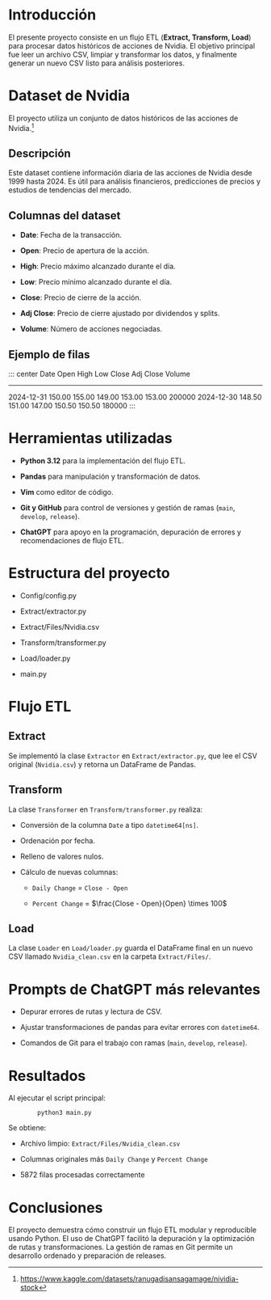# Introducción

El presente proyecto consiste en un flujo ETL (**Extract, Transform,
Load**) para procesar datos históricos de acciones de Nvidia. El
objetivo principal fue leer un archivo CSV, limpiar y transformar los
datos, y finalmente generar un nuevo CSV listo para análisis
posteriores.

# Dataset de Nvidia

El proyecto utiliza un conjunto de datos históricos de las acciones de
Nvidia.[^1]

## Descripción

Este dataset contiene información diaria de las acciones de Nvidia desde
1999 hasta 2024. Es útil para análisis financieros, predicciones de
precios y estudios de tendencias del mercado.

## Columnas del dataset

-   **Date**: Fecha de la transacción.

-   **Open**: Precio de apertura de la acción.

-   **High**: Precio máximo alcanzado durante el día.

-   **Low**: Precio mínimo alcanzado durante el día.

-   **Close**: Precio de cierre de la acción.

-   **Adj Close**: Precio de cierre ajustado por dividendos y splits.

-   **Volume**: Número de acciones negociadas.

## Ejemplo de filas

::: center
      Date       Open     High     Low     Close    Adj Close   Volume
  ------------ -------- -------- -------- -------- ----------- --------
   2024-12-31   150.00   155.00   149.00   153.00    153.00     200000
   2024-12-30   148.50   151.00   147.00   150.50    150.50     180000
:::

# Herramientas utilizadas

-   **Python 3.12** para la implementación del flujo ETL.

-   **Pandas** para manipulación y transformación de datos.

-   **Vim** como editor de código.

-   **Git y GitHub** para control de versiones y gestión de ramas
    (`main`, `develop`, `release`).

-   **ChatGPT** para apoyo en la programación, depuración de errores y
    recomendaciones de flujo ETL.

# Estructura del proyecto

-   Config/config.py

-   Extract/extractor.py

-   Extract/Files/Nvidia.csv

-   Transform/transformer.py

-   Load/loader.py

-   main.py

# Flujo ETL

## Extract

Se implementó la clase `Extractor` en `Extract/extractor.py`, que lee el
CSV original (`Nvidia.csv`) y retorna un DataFrame de Pandas.

## Transform

La clase `Transformer` en `Transform/transformer.py` realiza:

-   Conversión de la columna `Date` a tipo `datetime64[ns]`.

-   Ordenación por fecha.

-   Relleno de valores nulos.

-   Cálculo de nuevas columnas:

    -   `Daily Change` = `Close - Open`

    -   `Percent Change` = $\frac{Close - Open}{Open} \times 100$

## Load

La clase `Loader` en `Load/loader.py` guarda el DataFrame final en un
nuevo CSV llamado `Nvidia_clean.csv` en la carpeta `Extract/Files/`.

# Prompts de ChatGPT más relevantes

-   Depurar errores de rutas y lectura de CSV.

-   Ajustar transformaciones de pandas para evitar errores con
    `datetime64`.

-   Comandos de Git para el trabajo con ramas (`main`, `develop`,
    `release`).

# Resultados

Al ejecutar el script principal:

            python3 main.py

Se obtiene:

-   Archivo limpio: `Extract/Files/Nvidia_clean.csv`

-   Columnas originales más `Daily Change` y `Percent Change`

-   5872 filas procesadas correctamente

# Conclusiones

El proyecto demuestra cómo construir un flujo ETL modular y reproducible
usando Python. El uso de ChatGPT facilitó la depuración y la
optimización de rutas y transformaciones. La gestión de ramas en Git
permite un desarrollo ordenado y preparación de releases.

[^1]: <https://www.kaggle.com/datasets/ranugadisansagamage/nividia-stock>
